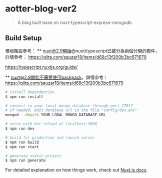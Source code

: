 # aotter-blog-ver2

> A blog built base on nuxt-typescript-express-mongodb

## Build Setup

環境架設參考：
** nuxt@2.9開始@nuxt/typescript已被分為兩個分開的套件，詳情參考：
https://qiita.com/sauzar18/items/d68c13f200b3bc671679

https://typescript.nuxtjs.org/guide/

** nuxt@2.9開始不需要使用backpack，詳情參考：
https://qiita.com/sauzar18/items/d68c13f200b3bc671679

``` bash
# install dependencies
$ npm run install

# connect to your local mongo database through port 27017
# if needed, edit database url in the file "config/dev.env"
mongod --dbpath YOUR_LODAL_MONGO_DATABASE_URL 

# serve with hot reload at localhost:3000
$ npm run dev

# build for production and launch server
$ npm run build
$ npm run start

# generate static project
$ npm run generate
```

For detailed explanation on how things work, check out [Nuxt.js docs](https://nuxtjs.org).
